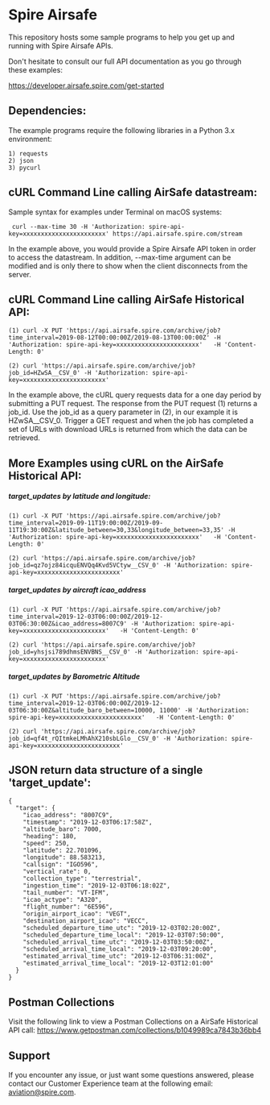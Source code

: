 # Spire Airsafe

This repository hosts some sample programs to help you get up and running with Spire Airsafe APIs. 

Don't hesitate to consult our full API documentation as you go through these examples:

https://developer.airsafe.spire.com/get-started


## Dependencies: 

The example programs require the following libraries in a Python 3.x environment: 

```
1) requests 
2) json 
3) pycurl 
```

## cURL Command Line calling AirSafe datastream:  

Sample syntax for examples under Terminal on macOS systems: 

```
 curl --max-time 30 -H 'Authorization: spire-api-key=xxxxxxxxxxxxxxxxxxxxxxx' https://api.airsafe.spire.com/stream

```

In the example above, you would provide a Spire Airsafe API token in order to access the datastream. In addition, 
--max-time argument can be modified and is only there to show when the client disconnects from the server.  


## cURL Command Line calling AirSafe Historical API:

```
(1) curl -X PUT 'https://api.airsafe.spire.com/archive/job?time_interval=2019-08-12T00:00:00Z/2019-08-13T00:00:00Z' -H 'Authorization: spire-api-key=xxxxxxxxxxxxxxxxxxxxxxx'   -H 'Content-Length: 0'

(2) curl 'https://api.airsafe.spire.com/archive/job?job_id=HZwSA__CSV_0' -H 'Authorization: spire-api-key=xxxxxxxxxxxxxxxxxxxxxxx'

```

In the example above, the cURL query requests data for a one day period by submitting a PUT request. The response from the PUT request (1) returns a job_id. Use the job_id as a query parameter in (2), in our example it is HZwSA__CSV_0. Trigger a GET request and when the job has completed a set of URLs with download URLs is returned from which the data can be retrieved. 

## More Examples using cURL on the AirSafe Historical API:

##### target_updates by latitude and longitude:

```
(1) curl -X PUT 'https://api.airsafe.spire.com/archive/job?time_interval=2019-09-11T19:00:00Z/2019-09-11T19:30:00Z&latitude_between=30,33&longitude_between=33,35' -H 'Authorization: spire-api-key=xxxxxxxxxxxxxxxxxxxxxxx'   -H 'Content-Length: 0'

(2) curl 'https://api.airsafe.spire.com/archive/job?job_id=qz7ojz84icquENVQq4Kvd5VCtyw__CSV_0' -H 'Authorization: spire-api-key=xxxxxxxxxxxxxxxxxxxxxxx'

```
##### target_updates by aircraft icao_address 

```
(1) curl -X PUT 'https://api.airsafe.spire.com/archive/job?time_interval=2019-12-03T06:00:00Z/2019-12-03T06:30:00Z&icao_address=8007C9' -H 'Authorization: spire-api-key=xxxxxxxxxxxxxxxxxxxxxxx'   -H 'Content-Length: 0'

(2) curl 'https://api.airsafe.spire.com/archive/job?job_id=yhsjsi789dhmsENVBNS__CSV_0' -H 'Authorization: spire-api-key=xxxxxxxxxxxxxxxxxxxxxxx'

```
##### target_updates by Barometric Altitude 


```
(1) curl -X PUT 'https://api.airsafe.spire.com/archive/job?time_interval=2019-12-03T06:00:00Z/2019-12-03T06:30:00Z&altitude_baro_between=10000, 11000' -H 'Authorization: spire-api-key=xxxxxxxxxxxxxxxxxxxxxxx'   -H 'Content-Length: 0'

(2) curl 'https://api.airsafe.spire.com/archive/job?job_id=qf4t_rQItmkeLMhAhX210sbLGlo__CSV_0' -H 'Authorization: spire-api-key=xxxxxxxxxxxxxxxxxxxxxxx'

```

## JSON return data structure of a single 'target_update': 

```
{
  "target": {
    "icao_address": "8007C9",
    "timestamp": "2019-12-03T06:17:58Z",
    "altitude_baro": 7000,
    "heading": 180,
    "speed": 250,
    "latitude": 22.701096,
    "longitude": 88.583213,
    "callsign": "IGO596",
    "vertical_rate": 0,
    "collection_type": "terrestrial",
    "ingestion_time": "2019-12-03T06:18:02Z",
    "tail_number": "VT-IFM",
    "icao_actype": "A320",
    "flight_number": "6E596",
    "origin_airport_icao": "VEGT",
    "destination_airport_icao": "VECC",
    "scheduled_departure_time_utc": "2019-12-03T02:20:00Z",
    "scheduled_departure_time_local": "2019-12-03T07:50:00",
    "scheduled_arrival_time_utc": "2019-12-03T03:50:00Z",
    "scheduled_arrival_time_local": "2019-12-03T09:20:00",
    "estimated_arrival_time_utc": "2019-12-03T06:31:00Z",
    "estimated_arrival_time_local": "2019-12-03T12:01:00"
  }
}

```

## Postman Collections 

Visit the following link to view a Postman Collections on a AirSafe Historical API call: https://www.getpostman.com/collections/b1049989ca7843b36bb4


## Support 

If you encounter any issue, or just want some questions answered, please contact our Customer Experience team at the following email: aviation@spire.com. 



